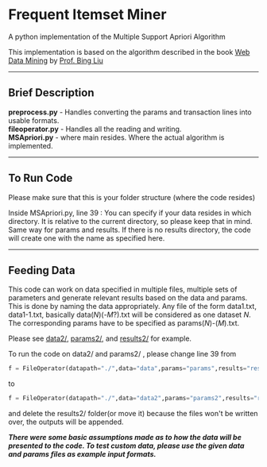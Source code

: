 # Frequent Itemset Miner
A python implementation of the Multiple Support Apriori Algorithm

This implementation is based on the algorithm described in the book [Web Data Mining](https://www.cs.uic.edu/~liub/WebMiningBook.html) by [Prof. Bing Liu](https://www.cs.uic.edu/~liub/)  
  
---  

## Brief Description  

  
**preprocess.py** - Handles converting the params and transaction lines into usable formats.  
**fileoperator.py** - Handles all the reading and writing.  
**MSApriori.py** - where main resides. Where the actual algorithm is implemented. 
  
---

## To Run Code  

Please make sure that this is your folder structure (where the code resides)

Inside MSApriori.py, line 39 : You can specify if your data resides in which directory. It is relative to the current directory, 
so please keep that in mind. Same way for params and results. If there is no results directory, the code will create one with
the name as specified here.  

---

## Feeding Data  

This code can work on data specified in multiple files, multiple sets of parameters and generate relevant results based on the data and params.  
This is done by naming the data appropriately. Any file of the form data1.txt, data1-1.txt, basically data(*N*)(-*M*?).txt will
be considered as one dataset *N*.  
The corresponding params have to be specified as params(*N*)-(*M*).txt.

Please see [data2/](https://github.com/ElefHead/association-rule-miner/tree/master/data2), [params2/](https://github.com/ElefHead/association-rule-miner/tree/master/params2), and [results2/](https://github.com/ElefHead/association-rule-miner/tree/master/results2) for example.  

To run the code on data2/ and params2/ , please change line 39 from  
```python
f = FileOperator(datapath="./",data="data",params="params",results="results")  
```
to  
```python
f = FileOperator(datapath="./",data="data2",params="params2",results="results2")
```  

and delete the results2/ folder(or move it) because the files won't be written over, the outputs will be appended.

**_There were some basic assumptions made as to how the data will be presented to the code. 
To test custom data, please use the given data and params files as example input formats._**  
